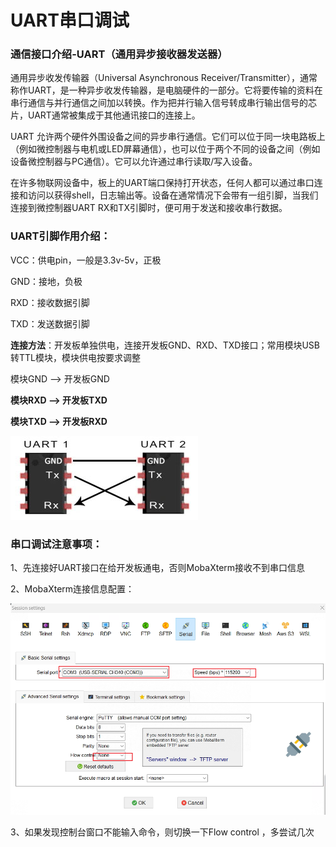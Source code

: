 # UART串口调试


<!--more-->

### 通信接口介绍-UART（通用异步接收器发送器）

通用异步收发传输器（Universal Asynchronous Receiver/Transmitter），通常称作UART，是一种异步收发传输器，是电脑硬件的一部分。它将要传输的资料在串行通信与并行通信之间加以转换。作为把并行输入信号转成串行输出信号的芯片，UART通常被集成于其他通讯接口的连接上。

UART 允许两个硬件外围设备之间的异步串行通信。它们可以位于同一块电路板上（例如微控制器与电机或LED屏幕通信），也可以位于两个不同的设备之间（例如设备微控制器与PC通信）。它可以允许通过串行读取/写入设备。

在许多物联网设备中，板上的UART端口保持打开状态，任何人都可以通过串口连接和访问以获得shell，日志输出等。设备在通常情况下会带有一组引脚，当我们连接到微控制器UART RX和TX引脚时，便可用于发送和接收串行数据。

### UART引脚作用介绍：

 VCC：供电pin，一般是3.3v-5v，正极

GND：接地，负极

RXD：接收数据引脚

TXD：发送数据引脚

**连接方法**：开发板单独供电，连接开发板GND、RXD、TXD接口；常用模块USB转TTL模块，模块供电按要求调整

模块GND   -->  开发板GND

**模块RXD   -->  开发板TXD**

**模块TXD   -->  开发板RXD**

![ff7a53c40c0f6872f4d0363d9797b478.jpeg](/posts/pi/UART串口调试/ff7a53c40c0f6872f4d0363d9797b478.jpeg)

### 串口调试注意事项：

1、先连接好UART接口在给开发板通电，否则MobaXterm接收不到串口信息

2、MobaXterm连接信息配置：

![image-20240304135627391.png](/posts/pi/UART串口调试/image-20240304135627391.png)

3、如果发现控制台窗口不能输入命令，则切换一下Flow control ，多尝试几次
